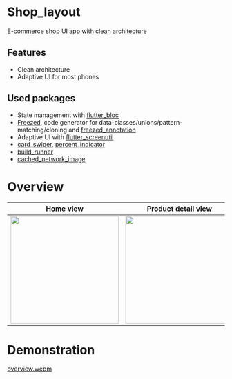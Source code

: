 # Shop_layout
E-commerce shop UI app with clean architecture 

## Features
- Clean architecture
- Adaptive UI for most phones

## Used packages
- State management with [flutter_bloc](https://pub.dev/packages/flutter_bloc)
- [Freezed](https://pub.dev/packages/freezed), code generator for data-classes/unions/pattern-matching/cloning and [freezed_annotation](https://pub.dev/packages/freezed_annotation)
- Adaptive UI with [flutter_screenutil](https://pub.dev/packages/flutter_screenutil)
- [card_swiper](https://pub.dev/packages/card_swiper), [percent_indicator](https://pub.dev/packages/percent_indicator)
- [build_runner](https://pub.dev/packages/build_runner)
- [cached_network_image](https://pub.dev/packages/cached_network_image)

# Overview
| Home view | Product detail view | User Cart | Filter option |
|-----------|---------------|-------------|----------------|
|<img src="https://github.com/rel1nce/shop_layout/assets/101862863/7103903a-903f-4e74-875e-94b078d9176c.png" width="250">|<img src="https://github.com/rel1nce/shop_layout/assets/101862863/c87f8e3d-14d8-4495-94e1-b47cce3507e9.png" width="250">|<img src="https://github.com/rel1nce/shop_layout/assets/101862863/734d05e4-8104-4fb1-8470-30fd830aca31.png" width="250">|<img src="https://github.com/rel1nce/shop_layout/assets/101862863/75b2f83b-30a0-4cc7-b6c2-bb7d43b46013.png" width="250">|

# Demonstration
[overview.webm](https://github.com/rel1nce/shop_layout/assets/101862863/954aea73-f34e-49fd-9f64-ae86c59916cd)
